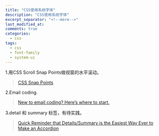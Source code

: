```yaml
---
title: "CSS使用系统字体"
description: "CSS使用系统字体"
excerpt_separator: "<!--more-->"
last_modified_at: 
comments: true
categories:
  - css
tags:
  - css
  - font-family
  - system-ui
---
```


1.用CSS Scroll Snap Points做视窗的水平滚动。

> <site><a target="_blank" href="https://medium.com/@_zouhir/swipe-views-with-css-snap-points-building-a-more-efficient-mobile-web-navigation-f9ac8c53dbc0">CSS Snap Points</a></site>

2.Email coding.

> <site><a target="_blank" href="https://explore.reallygoodemails.com/new-to-email-coding-heres-where-to-start-2494422f0bd4">New to email coding? Here’s where to start.</a></site>

3.detail 和 summary 标签，有待实践。

> <site><a target="_blank" href="https://css-tricks.com/quick-reminder-that-details-summary-is-the-easiest-way-ever-to-make-an-accordion/">Quick Reminder that Details/Summary is the Easiest Way Ever to Make an Accordion</a></site>

